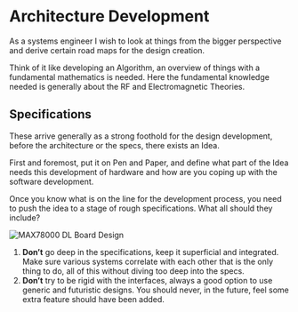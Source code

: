 # Architecture Development
As a systems engineer I wish to look at things from the bigger perspective and derive certain road maps for the design creation. 

Think of it like developing an Algorithm, an overview of things with a fundamental mathematics is needed.
Here the fundamental knowledge needed is generally about the RF and Electromagnetic Theories.

## Specifications
These arrive generally as a strong foothold for the design development, before the architecture or the specs, there exists an Idea.

First and foremost, put it on Pen and Paper, and define what part of the Idea needs this development of hardware and how are you coping up with the software development.

Once you know what is on the line for the development process, you need to push the idea to a stage of rough specifications. What all should they include?

![MAX78000 DL Board Design]([http://url/to/img.png](https://github.com/Dhruva-Ananth/RF-PCB-Design-Rules/blob/main/Architecture%20Development/MAX78000_PNG.png))

1. **Don’t** go deep in the specifications, keep it superficial and integrated. Make sure various systems correlate with each other that is the only thing to do, all of this without diving too deep into the specs.
2. **Don’t** try to be rigid with the interfaces, always a good option to use generic and futuristic designs. You should never, in the future, feel some extra feature should have been added.

